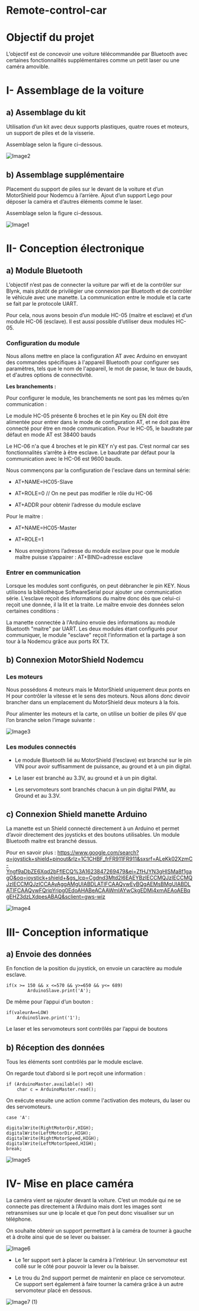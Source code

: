 # Remote-control-car

# **Objectif du projet**

L’objectif est de concevoir une voiture télécommandée par Bluetooth avec certaines fonctionnalités supplémentaires comme un petit laser ou une caméra amovible.

# I- **Assemblage de la voiture**

## a) Assemblage du kit

Utilisation d’un kit avec deux supports plastiques, quatre roues et moteurs, un support de piles et de la visserie.

Assemblage selon la figure ci-dessous.

![Image2](https://user-images.githubusercontent.com/92324336/139718660-0ff360cb-2888-408b-87ac-ae516c1c5b0f.png)

## b) Assemblage supplémentaire

Placement du support de piles sur le devant de la voiture et d’un MotorShield pour Nodemcu à l’arrière. Ajout d’un support Lego pour déposer la caméra et d’autres éléments comme le laser.

Assemblage selon la figure ci-dessous.

![Image1](https://user-images.githubusercontent.com/92324336/139718817-14d26911-e2a1-4050-9552-0c2f32952d2a.jpg)

# II- **Conception électronique**

## a) Module Bluetooth 

L’objectif n’est pas de connecter la voiture par wifi et de la contrôler sur Blynk, mais plutôt de privilégier une connexion par Bluetooth et de contrôler le véhicule avec une manette. La communication entre le module et la carte se fait par le protocole UART.

Pour cela, nous avons besoin d’un module HC-05 (maitre et esclave) et d’un module HC-06 (esclave). Il est aussi possible d’utiliser deux modules HC-05.

### Configuration du module

Nous allons mettre en place la configuration AT avec Arduino en envoyant des commandes spécifiques à l'appareil Bluetooth pour configurer ses paramètres, tels que le nom de l'appareil, le mot de passe, le taux de bauds, et d'autres options de connectivité.

**Les branchements :**

Pour configurer le module, les branchements ne sont pas les mêmes qu’en communication : 

Le module HC-05 présente 6 broches et le pin Key ou EN doit être alimentée pour entrer dans le mode de configuration AT, et ne doit pas être connecté pour être en mode communication. Pour le HC-05, le baudrate par défaut en mode AT est 38400 bauds

Le HC-06 n'a que 4 broches et le pin KEY n’y est pas. C’est normal car ses fonctionnalités s’arrête à être esclave. Le baudrate par défaut pour la communication avec le HC-06 est 9600 bauds.

Nous commençons par la configuration de l'esclave dans un terminal série:

- AT+NAME=HC05-Slave

- AT+ROLE=0 // On ne peut pas modifier le rôle du HC-06

- AT+ADDR pour obtenir l’adresse du module esclave

Pour le maitre :

- AT+NAME=HC05-Master

- AT+ROLE=1

- Nous enregistrons l’adresse du module esclave pour que le module maître puisse s’appairer : AT+BIND=adresse esclave

### Entrer en communication

Lorsque les modules sont configurés, on peut débrancher le pin KEY. Nous utilisons la bibliothèque SoftwareSerial pour ajouter une communication série.  L’esclave reçoit des informations du maitre donc dès que celui-ci reçoit une donnée, il la lit et la traite. Le maître envoie des données selon certaines conditions :

La manette connectée à l'Arduino envoie des informations au module Bluetooth "maitre" par UART. Les deux modules étant configurés pour communiquer, le module "esclave" reçoit l’information et la partage à son tour à la Nodemcu grâce aux ports RX TX.

## b) Connexion MotorShield Nodemcu

### Les moteurs

Nous possédons 4 moteurs mais le MotorShield uniquement deux ponts en H pour contrôler la vitesse et le sens des moteurs. Nous allons donc devoir brancher dans un emplacement du MotorShield deux moteurs à la fois.

Pour alimenter les moteurs et la carte, on utilise un boitier de piles 6V que l’on branche selon l’image suivante :

![Image3](https://user-images.githubusercontent.com/92324336/139718881-2b7898d0-e0a1-4e5e-aad1-11aacb46a1c8.jpg)

### Les modules connectés

- Le module Bluetooth lié au MotorShield (l’esclave) est branché sur le pin VIN pour avoir suffisamment de puissance, au ground et à un pin digital.

- Le laser est branché au 3.3V, au ground et à un pin digital.

- Les servomoteurs sont branchés chacun à un pin digital PWM, au Ground et au 3.3V.

## c) Connexion Shield manette Arduino

La manette est un Shield connecté directement à un Arduino et permet d’avoir directement des joysticks et des boutons utilisables. Un module Bluetooth maitre est branché dessus.

Pour en savoir plus : https://www.google.com/search?q=joystick+shield+pinout&rlz=1C1CHBF_frFR911FR911&sxsrf=ALeKk02XzmC-Yngf9aDbZE6Xqd2bFflECQ%3A1623847269479&ei=ZfHJYN3gHISMa8f1gagO&oq=joystick+shield+&gs_lcp=Cgdnd3Mtd2l6EAEYBzIECCMQJzIECCMQJzIECCMQJzICCAAyAggAMgUIABDLATIFCAAQywEyBQgAEMsBMgUIABDLATIFCAAQywFQripYripg0EdoAHABeACAAWmIAYwCkgEDMi4xmAEAoAEBqgEHZ3dzLXdpesABAQ&sclient=gws-wiz

![Image4](https://user-images.githubusercontent.com/92324336/139719004-9611d1cf-ad13-4df8-b5bd-ea5e005d1385.jpg)

# III- **Conception informatique**

## a) Envoie des données 

En fonction de la position du joystick, on envoie un caractère au module esclave.

```arduino
if(x >= 150 && x <=570 && y>=650 && y<= 689) 
		ArduinoSlave.print('A');
```

De même pour l’appui d’un bouton :

```arduino
if(valeurA==LOW)
	ArduinoSlave.print('1');
```

Le laser et les servomoteurs sont contrôlés par l’appui de boutons

## b) Réception des données 

Tous les éléments sont contrôlés par le module esclave.

On regarde tout d’abord si le port reçoit une information :
``` arduino
if (ArduinoMaster.available() >0) 
    char c = ArduinoMaster.read();
```
On exécute ensuite une action comme l'activation des moteurs, du laser ou des servomoteurs.

```arduino
case 'A':

digitalWrite(RightMotorDir,HIGH);
digitalWrite(LeftMotorDir,HIGH);
digitalWrite(RightMotorSpeed,HIGH);
digitalWrite(LeftMotorSpeed,HIGH);
break;
```

![Image5](https://user-images.githubusercontent.com/92324336/139719094-c4b0a5d5-fff3-431a-8349-de97b54ccbb1.gif)


# IV- **Mise en place caméra**

La caméra vient se rajouter devant la voiture. C’est un module qui ne se connecte pas directement à l’Arduino mais dont les images sont retransmises sur une ip locale et que l’on peut donc visualiser sur un téléphone.

On souhaite obtenir un support permettant à la caméra de tourner à gauche et à droite ainsi que de se lever ou baisser.

![Image6](https://user-images.githubusercontent.com/92324336/139719058-3ed2ca72-dc3b-4ebb-b729-651a8f5118da.png)

- Le 1er support sert à placer la caméra à l’intérieur. Un servomoteur est collé sur le côté pour pouvoir la lever ou la baisser.

- Le trou du 2nd support permet de maintenir en place ce servomoteur. Ce support sert également à faire tourner la caméra grâce à un autre servomoteur placé en dessous.

![Image7 (1)](https://user-images.githubusercontent.com/92324336/139719375-81103dfe-122c-49fb-989f-257e91e0d35a.gif)

